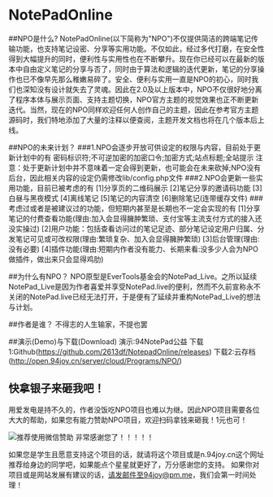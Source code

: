 # NotePadOnline

##NPO是什么?
NotePadOnline(以下简称为"NPO")不仅提供简洁的跨端笔记传输功能，也支持笔记设密、分享等实用功能。不仅如此，经过多代打磨，在安全性得到大幅提升的同时，便利性与实用性也在不断攀升。现在你已经可以在最新的版本中自由定义笔记的分享与否了，同时由于算法和逻辑的迭代更新，笔记的分享操作也已不像早先那么稚嫩易碎了。安全、便利与实用一直是NPO的初心，同时我们也深知没有设计就失去了灵魂。因此在2.0及以上版本中，NPO不仅很好地分离了程序本体与展示页面、支持主题切换，NPO官方主题的视觉效果也正不断更新迭代。当然，现在的NPO同样欢迎任何人创作自己的主题，因此在参考官方主题源码时，我们特地添加了大量的注释以便查阅，主题开发文档也将在几个版本后上线。

##NPO的未来计划？
###1.NPO会逐步开放可供设定的权限与内容，目前处于更新计划中的有
密码标识符;不可逆加密的加密口令;加密方式;站点标题;全站提示
注意：处于更新计划中并不意味着一定会得到更新，也可能会在未来砍掉;NPO没有后台，因此相关内容的设定仍需修改lib/config.php文件
###2.NPO会更新一些实用功能，目前已被考虑的有
[1]分享页的二维码展示
[2]笔记分享的邀请码功能
[3]白昼与黑夜模式
[4]离线笔记
[5]笔记的内容清空
[6]删除笔记(连带缓存文件)
###考虑过或者是被建议过的功能，但短期内甚至是长期也不一定会实现的有
[1]分享笔记的付费查看功能(理由:加入会显得臃肿繁琐、支付宝等主流支付方式的接入还没实操过)
[2]用户功能：包括查看访问过的笔记足迹、部分笔记设定用户归属、分发笔记可见或可改权限(理由:繁琐复杂、加入会显得臃肿繁琐)
[3]后台管理(理由:没有必要)
[4]插件功能(理由:短期内作者没有能力、长期来看:没多少人会为NPO做插件，做出来只会显得鸡肋)

##为什么有NPO？
NPO原型是EverTools基金会的NotePad_Live。之所以延续NotePad_Live是因为作者喜爱并享受NotePad.live的便利，然而不久前宣称永不关闭的NotePad.live已经无法打开，于是便有了延续并重构NotePad_Live的想法与计划。

##作者是谁？
不得志的人生输家，不提也罢

##演示(Demo)与下载(Download)
演示:94NotePad公益
下载1:Github(https://github.com/2613df/NotepadOnline/releases)
下载2:云存档(http://open.94joy.cn/server/cloud/Programs/NPO/)

## 快拿银子来砸我吧！
用爱发电是持不久的，作者没饭吃NPO项目也难以为继。因此NPO项目需要各位大大的帮助，如果您有能力赞助NPO项目，欢迎扫码拿钱来砸我！1元也可！

![推荐使用微信赞助](https://github.com/2613df/NotepadOnline/raw/master/assets/image/wechatpay.png)
非常感谢您了！！！！！

如果您是学生且愿意支持这个项目的话，就请将这个项目或是n.94joy.cn这个网址推荐给身边的同学吧，如果能点个星星就更好了，万分感谢您的支持。
如果你对项目或是网站发展有建议的话，请发邮件至94joy@pm.me，我们会第一时间处理！
